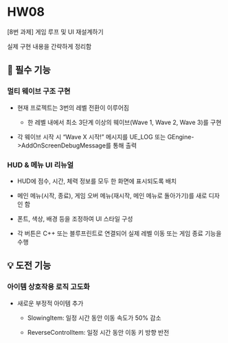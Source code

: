 # HW08
[8번 과제] 게임 루프 및 UI 재설계하기

실제 구현 내용을 간략하게 정리함
## 📌 필수 기능
### 멀티 웨이브 구조 구현
- 현재 프로젝트는 3번의 레벨 전환이 이루어짐

  - 한 레벨 내에서 최소 3단계 이상의 웨이브(Wave 1, Wave 2, Wave 3)를 구현

- 각 웨이브 시작 시 “Wave X 시작!” 메시지를 UE_LOG 또는 GEngine->AddOnScreenDebugMessage를 통해 출력

### HUD & 메뉴 UI 리뉴얼
- HUD에 점수, 시간, 체력 정보를 모두 한 화면에 표시되도록 배치

- 메인 메뉴(시작, 종료), 게임 오버 메뉴(재시작, 메인 메뉴로 돌아가기)를 새로 디자인 함

- 폰트, 색상, 배경 등을 조정하여 UI 스타일 구성

- 각 버튼은 C++ 또는 블루프린트로 연결되어 실제 레벨 이동 또는 게임 종료 기능을 수행

## 💡 도전 기능
### 아이템 상호작용 로직 고도화
- 새로운 부정적 아이템 추가

  - SlowingItem: 일정 시간 동안 이동 속도가 50% 감소

  - ReverseControlItem: 일정 시간 동안 이동 키 방향 반전
